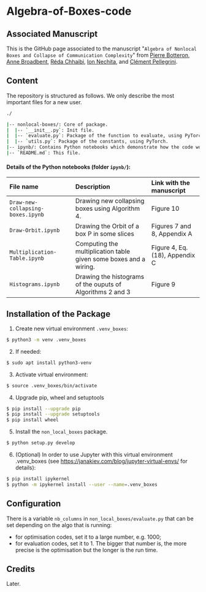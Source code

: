 # Algebra-of-Boxes-code

## Associated Manuscript
This is the GitHub page associated to the manuscript "`Algebra of Nonlocal Boxes and Collapse of Communication Complexity`" from [Pierre Botteron](https://pierre-botteron.github.io/), [Anne Broadbent](https://mysite.science.uottawa.ca/abroadbe/), [Réda Chhaibi](https://www.math.univ-toulouse.fr/~rchhaibi/), [Ion Nechita](https://ion.nechita.net/about/), and [Clément Pellegrini](https://www.math.univ-toulouse.fr/~pellegri/).

## Content

The repository is structured as follows. We only describe the most important files for a new user.

```bash
./

|-- nonlocal-boxes/: Core of package. 
|  |-- `__init__.py`: Init file.
|  |-- `evaluate.py`: Package of the function to evaluate, using PyTorch.
|  |-- `utils.py`: Package of the constants, using PyTorch.
|-- ipynb/: Contains Python notebooks which demonstrate how the code works.
|-- `README.md`: This file.

```
#### Details of the Python notebooks (folder `ipynb/`):

| File name | Description | Link with the manuscript |
| :------------ |:---------------| :-----|
| `Draw-new-collapsing-boxes.ipynb` | Drawing new collapsing boxes using Algorithm 4. | Figure 10 |
| `Draw-Orbit.ipynb` | Drawing the Orbit of a box P in some slices | Figures 7 and 8, Appendix A |
| `Multiplication-Table.ipynb` | Computing the multiplication table given some boxes and a wiring. | Figure 4, Eq. (18), Appendix C |
| `Histograms.ipynb` | Drawing the histograms of the ouputs of Algorithms 2 and 3 | Figure 9 |

## Installation of the Package

1. Create new virtual environment `.venv_boxes`:

```bash
$ python3 -m venv .venv_boxes
```

2. If needed:

```bash
$ sudo apt install python3-venv
```

3. Activate virtual environment:

```bash
$ source .venv_boxes/bin/activate
```

4. Upgrade pip, wheel and setuptools 

```bash
$ pip install --upgrade pip
$ pip install --upgrade setuptools
$ pip install wheel
```

5. Install the `non_local_boxes` package.

```bash
$ python setup.py develop
```

6. (Optional) In order to use Jupyter with this virtual environment .venv_boxes (see https://janakiev.com/blog/jupyter-virtual-envs/ for details):

```bash
$ pip install ipykernel
$ python -m ipykernel install --user --name=.venv_boxes
```

## Configuration
There is a variable `nb_columns` in `non_local_boxes/evaluate.py` that can be set depending on the algo that is running: 
- for optimisation codes, set it to a large number, e.g. 1000; 
- for evaluation codes, set it to 1.
The bigger that number is, the more precise is the optimisation but the longer is the run time.

## Credits
Later.